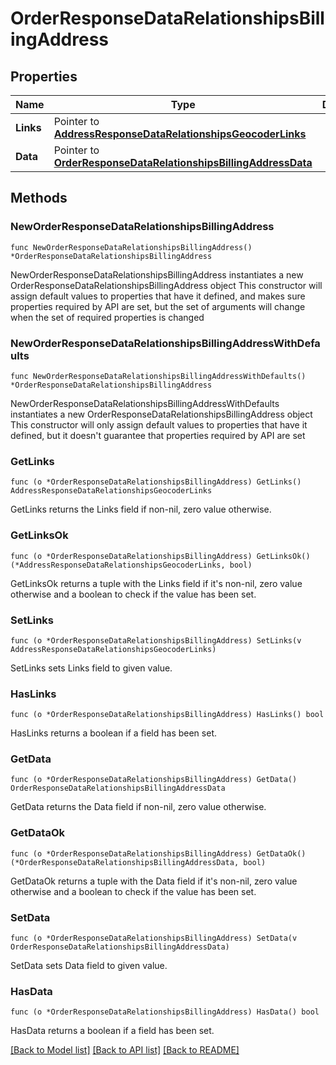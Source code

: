 # OrderResponseDataRelationshipsBillingAddress

## Properties

Name | Type | Description | Notes
------------ | ------------- | ------------- | -------------
**Links** | Pointer to [**AddressResponseDataRelationshipsGeocoderLinks**](AddressResponseDataRelationshipsGeocoderLinks.md) |  | [optional] 
**Data** | Pointer to [**OrderResponseDataRelationshipsBillingAddressData**](OrderResponseDataRelationshipsBillingAddressData.md) |  | [optional] 

## Methods

### NewOrderResponseDataRelationshipsBillingAddress

`func NewOrderResponseDataRelationshipsBillingAddress() *OrderResponseDataRelationshipsBillingAddress`

NewOrderResponseDataRelationshipsBillingAddress instantiates a new OrderResponseDataRelationshipsBillingAddress object
This constructor will assign default values to properties that have it defined,
and makes sure properties required by API are set, but the set of arguments
will change when the set of required properties is changed

### NewOrderResponseDataRelationshipsBillingAddressWithDefaults

`func NewOrderResponseDataRelationshipsBillingAddressWithDefaults() *OrderResponseDataRelationshipsBillingAddress`

NewOrderResponseDataRelationshipsBillingAddressWithDefaults instantiates a new OrderResponseDataRelationshipsBillingAddress object
This constructor will only assign default values to properties that have it defined,
but it doesn't guarantee that properties required by API are set

### GetLinks

`func (o *OrderResponseDataRelationshipsBillingAddress) GetLinks() AddressResponseDataRelationshipsGeocoderLinks`

GetLinks returns the Links field if non-nil, zero value otherwise.

### GetLinksOk

`func (o *OrderResponseDataRelationshipsBillingAddress) GetLinksOk() (*AddressResponseDataRelationshipsGeocoderLinks, bool)`

GetLinksOk returns a tuple with the Links field if it's non-nil, zero value otherwise
and a boolean to check if the value has been set.

### SetLinks

`func (o *OrderResponseDataRelationshipsBillingAddress) SetLinks(v AddressResponseDataRelationshipsGeocoderLinks)`

SetLinks sets Links field to given value.

### HasLinks

`func (o *OrderResponseDataRelationshipsBillingAddress) HasLinks() bool`

HasLinks returns a boolean if a field has been set.

### GetData

`func (o *OrderResponseDataRelationshipsBillingAddress) GetData() OrderResponseDataRelationshipsBillingAddressData`

GetData returns the Data field if non-nil, zero value otherwise.

### GetDataOk

`func (o *OrderResponseDataRelationshipsBillingAddress) GetDataOk() (*OrderResponseDataRelationshipsBillingAddressData, bool)`

GetDataOk returns a tuple with the Data field if it's non-nil, zero value otherwise
and a boolean to check if the value has been set.

### SetData

`func (o *OrderResponseDataRelationshipsBillingAddress) SetData(v OrderResponseDataRelationshipsBillingAddressData)`

SetData sets Data field to given value.

### HasData

`func (o *OrderResponseDataRelationshipsBillingAddress) HasData() bool`

HasData returns a boolean if a field has been set.


[[Back to Model list]](../README.md#documentation-for-models) [[Back to API list]](../README.md#documentation-for-api-endpoints) [[Back to README]](../README.md)


